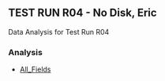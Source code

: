 ## TEST RUN R04 - No Disk, Eric  
Data Analysis for Test Run R04  
### Analysis  
- [All_Fields](All_Fields.html)

